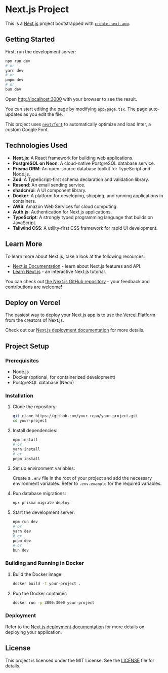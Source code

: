 # Next.js Project

This is a [Next.js](https://nextjs.org/) project bootstrapped with [`create-next-app`](https://github.com/vercel/next.js/tree/canary/packages/create-next-app).

## Getting Started

First, run the development server:

```bash
npm run dev
# or
yarn dev
# or
pnpm dev
# or
bun dev
```

Open [http://localhost:3000](http://localhost:3000) with your browser to see the result.

You can start editing the page by modifying `app/page.tsx`. The page auto-updates as you edit the file.

This project uses [`next/font`](https://nextjs.org/docs/basic-features/font-optimization) to automatically optimize and load Inter, a custom Google Font.

## Technologies Used

- **Next.js**: A React framework for building web applications.
- **PostgreSQL on Neon**: A cloud-native PostgreSQL database service.
- **Prisma ORM**: An open-source database toolkit for TypeScript and Node.js.
- **Zod**: A TypeScript-first schema declaration and validation library.
- **Resend**: An email sending service.
- **shadcn/ui**: A UI component library.
- **Docker**: A platform for developing, shipping, and running applications in containers.
- **AWS**: Amazon Web Services for cloud computing.
- **Auth.js**: Authentication for Next.js applications.
- **TypeScript**: A strongly typed programming language that builds on JavaScript.
- **Tailwind CSS**: A utility-first CSS framework for rapid UI development.

## Learn More

To learn more about Next.js, take a look at the following resources:

- [Next.js Documentation](https://nextjs.org/docs) - learn about Next.js features and API.
- [Learn Next.js](https://nextjs.org/learn) - an interactive Next.js tutorial.

You can check out [the Next.js GitHub repository](https://github.com/vercel/next.js/) - your feedback and contributions are welcome!

## Deploy on Vercel

The easiest way to deploy your Next.js app is to use the [Vercel Platform](https://vercel.com/new?utm_medium=default-template&filter=next.js&utm_source=create-next-app&utm_campaign=create-next-app-readme) from the creators of Next.js.

Check out our [Next.js deployment documentation](https://nextjs.org/docs/deployment) for more details.

## Project Setup

### Prerequisites

- Node.js
- Docker (optional, for containerized development)
- PostgreSQL database (Neon)

### Installation

1. Clone the repository:

   ```bash
   git clone https://github.com/your-repo/your-project.git
   cd your-project
   ```

2. Install dependencies:

   ```bash
   npm install
   # or
   yarn install
   # or
   pnpm install
   ```

3. Set up environment variables:

   Create a `.env` file in the root of your project and add the necessary environment variables. Refer to `.env.example` for the required variables.

4. Run database migrations:

   ```bash
   npx prisma migrate deploy
   ```

5. Start the development server:

   ```bash
   npm run dev
   # or
   yarn dev
   # or
   pnpm dev
   # or
   bun dev
   ```

### Building and Running in Docker

1. Build the Docker image:

   ```bash
   docker build -t your-project .
   ```

2. Run the Docker container:

   ```bash
   docker run -p 3000:3000 your-project
   ```

### Deployment

Refer to the [Next.js deployment documentation](https://nextjs.org/docs/deployment) for more details on deploying your application.

## License

This project is licensed under the MIT License. See the [LICENSE](LICENSE) file for details.

```

```
